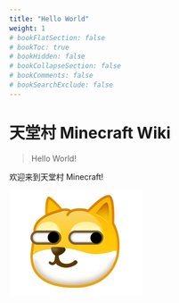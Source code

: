 ```yaml
---
title: "Hello World"
weight: 1
# bookFlatSection: false
# bookToc: true
# bookHidden: false
# bookCollapseSection: false
# bookComments: false
# bookSearchExclude: false
---
```


# 天堂村 Minecraft Wiki

> Hello World!

欢迎来到天堂村 Minecraft!

![Hello World](/images/hello-world/hello-world.gif)

